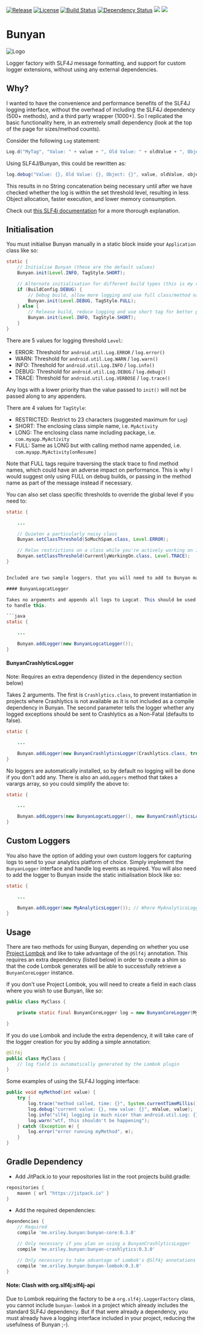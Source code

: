 [![Release](https://jitpack.io/v/com.github.oriley-me/bunyan.svg)](https://jitpack.io/#com.github.oriley-me/bunyan) [![License](https://img.shields.io/badge/license-Apache%202.0-blue.svg)](http://www.apache.org/licenses/LICENSE-2.0) [![Build Status](https://travis-ci.org/oriley-me/bunyan.svg?branch=master)](https://travis-ci.org/oriley-me/bunyan) [![Dependency Status](https://www.versioneye.com/user/projects/571b91d2fcd19a00415b267b/badge.svg?style=flat)](https://www.versioneye.com/user/projects/571b91d2fcd19a00415b267b)
<a href="http://www.methodscount.com/?lib=me.oriley.bunyan%3Abunyan-core%3A0.3.0"><img src="https://img.shields.io/badge/bunyan_core-methods: 133 | deps: 20 | size: 13 KB-f44336.svg"></img></a> <a href="http://www.methodscount.com/?lib=me.oriley.bunyan%3Abunyan-lombok%3A0.3.0"><img src="https://img.shields.io/badge/bunyan_lombok-methods: 11 | deps: 153 | size: 3 KB-f44336.svg"></img></a>

# Bunyan
![Logo](artwork/icon.png)

Logger factory with SLF4J message formatting, and support for custom logger extensions, without using any external
dependencies.

## Why?

I wanted to have the convenience and performance benefits of the SLF4J logging interface, without the overhead of
including the SLF4J dependency (500+ methods), and a third party wrapper (1000+). So I replicated the basic
functionality here, in an extremely small dependency (look at the top of the page for sizes/method counts).

Consider the following `Log` statement:

```java
Log.d("MyTag", "Value: " + value + ", Old Value: " + oldValue + ", Object: " + object.toString());
```

Using SLF4J/Bunyan, this could be rewritten as:
```java
log.debug("Value: {}, Old Value: {}, Object: {}", value, oldValue, object);
```

This results in no String concatenation being necessary until after we have checked whether the log is within the set
threshold level, resulting in less Object allocation, faster execution, and lower memory consumption.

Check out [this SLF4j documentation](http://www.slf4j.org/faq.html#logging_performance) for a more thorough explanation.

## Initialisation

You must initialise Bunyan manually in a static block inside your `Application` class like so:

```java
static {
    // Initialise Bunyan (these are the default values)
    Bunyan.init(Level.INFO, TagStyle.SHORT);

    // Alternate initialisation for different build types (this is my recommended configuration)
    if (BuildConfig.DEBUG) {
        // Debug build, allow more logging and use full class/method name in tag
        Bunyan.init(Level.DEBUG, TagStyle.FULL);
    } else {
        // Release build, reduce logging and use short tag for better performance
        Bunyan.init(Level.INFO, TagStyle.SHORT);
    }
}
```

There are 5 values for logging threshold `Level`:

 * ERROR:  Threshold for `android.util.Log.ERROR` / `log.error()`
 * WARN:   Threshold for `android.util.Log.WARN` / `log.warn()`
 * INFO:   Threshold for `android.util.Log.INFO` / `log.info()`
 * DEBUG:  Threshold for `android.util.Log.DEBUG` / `log.debug()`
 * TRACE:  Threshold for `android.util.Log.VERBOSE` / `log.trace()`

Any logs with a lower priority than the value passed to `init()` will not be passed along to any appenders.

There are 4 values for `TagStyle`:

 * RESTRICTED:  Restrict to 23 characters (suggested maximum for `Log`)
 * SHORT:       The enclosing class simple name, i.e. `MyActivity`
 * LONG:        The enclosing class name including package, i.e. `com.myapp.MyActivity`
 * FULL:        Same as LONG but with calling method name appended, i.e. `com.myapp.MyActivity[onResume]`

 Note that FULL tags require traversing the stack trace to find method names, which could have an adverse impact on
 performance. This is why I would suggest only using FULL on debug builds, or passing in the method name as part of
 the message instead if necessary.

You can also set class specific thresholds to override the global level if you need to:

```java
static {

    ...

    // Quieten a particularly noisy class
    Bunyan.setClassThreshold(SoMuchSpam.class, Level.ERROR);

    // Relax restrictions on a class while you're actively working on it
    Bunyan.setClassThreshold(CurrentlyWorkingOn.class, Level.TRACE);
}


Included are two sample loggers, that you will need to add to Bunyan manually inside the static initialisation block.

#### BunyanLogcatLogger

Takes no arguments and appends all logs to Logcat. This should be used unless you have implemented your own logger
to handle this.

```java
static {

    ...

    Bunyan.addLogger(new BunyanLogcatLogger());
}
```

#### BunyanCrashlyticsLogger

Note: Requires an extra dependency (listed in the dependency section below)

Takes 2 arguments. The first is `Crashlytics.class`, to prevent instantiation in projects where Crashlytics is not
available as it is not included as a compile dependency in Bunyan. The second parameter tells the logger whether any
logged exceptions should be sent to Crashlytics as a Non-Fatal (defaults to false).

```java
static {

    ...

    Bunyan.addLogger(new BunyanCrashlyticsLogger(Crashlytics.class, true));
}
```

No loggers are automatically installed, so by default no logging will be done if you don't add any. There is also an
`addLoggers` method that takes a varargs array, so you could simplify the above to:

```java
static {

    ...

    Bunyan.addLoggers(new BunyanLogcatLogger(), new BunyanCrashlyticsLogger(Crashlytics.class, true));
}
```

## Custom Loggers

You also have the option of adding your own custom loggers for capturing logs to send to your analytics platform of
choice. Simply implement the `BunyanLogger` interface and handle log events as required. You will also need to add
the logger to Bunyan inside the static initialisation block like so:

```java
static {

    ...

    Bunyan.addLogger(new MyAnalyticsLogger()); // Where MyAnalyticsLogger is your custom class
}
```

## Usage

There are two methods for using Bunyan, depending on whether you use [Project Lombok](https://projectlombok.org/) and like
to take advantage of the `@Slf4j` annotation. This requires an extra dependency (listed below) in order to create a shim
so that the code Lombok generates will be able to successfully retrieve a `BunyanCoreLogger` instance.

If you don't use Project Lombok, you will need to create a field in each class where you wish to use Bunyan, like so:

```java
public class MyClass {

    private static final BunyanCoreLogger log = new BunyanCoreLogger(MyClass.class);

}
```

If you do use Lombok and include the extra dependency, it will take care of the logger creation for you
by adding a simple annotation:

```java
@Slf4j
public class MyClass {
    // log field is automatically generated by the Lombok plugin
}
```

Some examples of using the SLF4J logging interface:

```java
public void myMethod(int value) {
    try {
        log.trace("method called, time: {}", System.currentTimeMillis());
        log.debug("current value: {}, new value: {}", mValue, value);
        log.info("slf4j logging is much nicer than android.util.Log: {}, how much?: {}", true, Integer.MAX_VALUE);
        log.warn("wtf, this shouldn't be happening");
    } catch (Exception e) {
        log.error("error running myMethod", e);
    }
}
```

## Gradle Dependency

 * Add JitPack.io to your repositories list in the root projects build.gradle:

```gradle
repositories {
    maven { url "https://jitpack.io" }
}
```

 * Add the required dependencies:

```gradle
dependencies {
    // Required
    compile 'me.oriley.bunyan:bunyan-core:0.3.0'

    // Only necessary if you plan on using a BunyanCrashlyticsLogger
    compile 'me.oriley.bunyan:bunyan-crashlytics:0.3.0'

    // Only necessary to take advantage of Lombok's @Slf4j annotations
    compile 'me.oriley.bunyan:bunyan-lombok:0.3.0'
}
```

#### Note: Clash with org.slf4j:slf4j-api

Due to Lombok requiring the factory to be a `org.slf4j.LoggerFactory` class, you cannot include `bunyan-lombok` in a
project which already includes the standard SLF4J dependency. But if that were already a dependency, you must already
have a logging interface included in your project, reducing the usefulness of Bunyan ;-).
